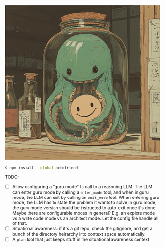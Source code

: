 ![octofriend](./octofriend.png)

```bash
$ npm install --global octofriend
```

TODO:

- [ ] Allow configuring a "guru mode" to call to a reasoning LLM. The LLM can
  enter guru mode by calling a `enter_mode` tool, and when in guru mode, the LLM
  can exit by calling an `exit_mode` tool. When entering guru mode, the
  LLM has to state the problem it wants to solve in guru mode; the guru mode
  version should be instructed to auto-exit once it's done. Maybe there are
  configurable modes in general? E.g. an explore mode vs a write code mode vs
  an architect mode. Let the config file handle all of that.
- [ ] Situational awareness: if it's a git repo, check the gitignore, and get a
  bunch of the directory heirarchy into context space automatically.
- [ ] A `plan` tool that just keeps stuff in the situational awareness context
